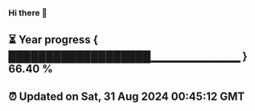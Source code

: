 ### Hi there 👋
⏳ Year progress { ███████████████████▁▁▁▁▁▁▁▁▁▁▁ } 66.40 %
---
⏰ Updated on Sat, 31 Aug 2024 00:45:12 GMT
---
